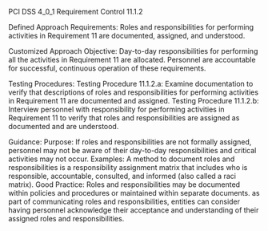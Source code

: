 PCI DSS 4_0_1 Requirement Control 11.1.2

Defined Approach Requirements:
Roles and responsibilities for performing activities in Requirement 11 are documented, assigned, and understood.

Customized Approach Objective:
Day-to-day responsibilities for performing all the activities in Requirement 11 are allocated. Personnel are accountable for successful, continuous operation of these requirements.

Testing Procedures:
Testing Procedure 11.1.2.a: Examine documentation to verify that descriptions of roles and responsibilities for performing activities in Requirement 11 are documented and assigned.
Testing Procedure 11.1.2.b: Interview personnel with responsibility for performing activities in Requirement 11 to verify that roles and responsibilities are assigned as documented and are understood.

Guidance:
Purpose: If roles and responsibilities are not formally assigned, personnel may not be aware of their day-to-day responsibilities and critical activities may not occur. Examples: A method to document roles and responsibilities is a responsibility assignment matrix that includes who is responsible, accountable, consulted, and informed (also called a raci matrix). Good Practice: Roles and responsibilities may be documented within policies and procedures or maintained within separate documents. as part of communicating roles and responsibilities, entities can consider having personnel acknowledge their acceptance and understanding of their assigned roles and responsibilities.